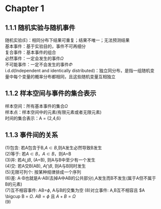 # Chapter 1
## 1.1.1 随机实验与随机事件
  随机实验(E)：相同分布下结果可重复；结果不唯一；无法预测结果\
  基本事件：基于实验目的，事件不可再细分\
  复合事件：基本事件的组合\
  必然事件：一定会发生的事件$\Omega$\
  不可能事件：一定不会发生的事件$\Phi$\
  i.d.d(Independent and identically distributed)：独立同分布，是指一组随机变量中每个变量的概率分布都相同，且这些随机变量互相独立

## 1.1.2 样本空间与事件的集合表示
  样本空间：所有基本事件的集合$\Omega$\
  样本点：样本空间中的元素(有限元素或者无限元素)\
  时间的集合表示：A = {2,4,6}
  
## 1.1.3 事件间的关系
  (1)包含: 若A包含于B,$A \subset B$,则A发生必然导致B发生\
  (2)等于: 若$A \subset B$，$A \subset B$，则A=B\
  (3)并: 若$A \bigcup B$, (A+B), 则A与B中至少有一个发生\
  (4)交: 若A交B(AB), $A \bigcap B$, 则A与B同时发生\
  (5)无限可列个: 按某种规律排成一个序列\
  (6)差: A-B也就是A-AB(去掉A中AB的公共部分),A发生而B不发生(属于A但不属于B的元素)\
  (7)互不相容事件: AB=$\phi$\, A与B的交集为空
  (8)对立事件: A,B互不相容且 $A \bigcup B = $\Omega$. $AB = \phi$ 且 $A+B = \Omega$ \
  (9)
  
  
  
